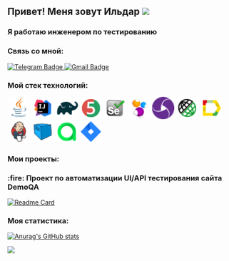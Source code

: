 <h2 align="left">Привет! Меня зовут Ильдар
<img src="https://github.com/blackcater/blackcater/raw/main/images/Hi.gif" height="32"/></h2>
<h3 align="left">Я работаю инженером по тестированию</h3>
<h3 align="left">Связь со мной:</h3>
<a href="https://t.me/ildar_gabitov">
    <img src="https://img.shields.io/badge/Telegram-blue?style=for-the-badge&logo=telegram&logoColor=white" alt="Telegram Badge"/>
  </a>
<a href="mailto:gabitov.tatarin@gmail.com">
    <img src="https://img.shields.io/badge/Gmail-red?style=for-the-badge&logo=gmail&logoColor=white" alt="Gmail Badge"/>
</a>

<h3 align="left">Мой стек технологий:</h3>
<p align="left">
	<a href="https://www.java.com/"><img title="Java" src="icons/Java.png" width="50px"/></a>
   <a href="https://www.jetbrains.com/idea/"><img title="Idea" src="icons/Intelij_IDEA.png" width="50px"/></a>
	<a href="https://gradle.org/"><img title="Gradle" src="icons/Gradle.png" width="50px"/></a>
	<a href="https://junit.org/junit5/"><img title="JUnit5" src="icons/JUnit5.png" width="50px"/></a>
   <a href="https://www.selenium.dev/"><img title="Selenium" src="icons/Selenium.png" width="50px"/></a>
	<a href="https://selenide.org/"><img title="Selenide" src="icons/Selenide.png" width="50px"/></a>
	<a href="https://appium.io/docs/en/2.1/"><img title="Appium" src="icons/appium.png" width="50px"/></a>
	<a href="https://rest-assured.io/"><img title="Rest-Assured" src="icons/Rest-Assured.png" width="50px"/></a>
	<a href="https://github.com/allure-framework"><img title="Allure_Report" src="icons/Allure_Report.png" width="50px"/></a>
	<a href="https://www.jenkins.io/"><img title="Jenkins" src="icons/Jenkins.png" width="50px"/></a>
	<a href="https://aerokube.com/selenoid/"><img title="Selenoid" src="icons/Selenoid.png" width="50px"/></a>
	<a href="https://qameta.io/"><img title="Allure Test Ops" src="icons/AllureTestOps.png" width="50px"/></a>
   <a href="https://www.atlassian.com/ru/software/jira"><img title="Jira" src="icons/Jira.png" width="50px"/></a>
</p>
<h3 align="left">Мои проекты:</h3>
<h3 align="left">:fire: Проект по автоматизации UI/API тестирования сайта DemoQA</h3>

[![Readme Card](https://github-readme-stats.vercel.app/api/pin/?username=kaizerg&repo=final-project-demoqa)](https://github.com/KaiZerg/final-project-demoqa)

  <h3 align="left">Моя статистика:</h3>
  
  [![Anurag's GitHub stats](https://github-readme-stats.vercel.app/api?username=KaiZerg)](https://github.com/KaiZerg/github-readme-stats)
  
  <a href="#"><img src="https://github-profile-summary-cards.vercel.app/api/cards/repos-per-language?username=KaiZerg&theme=nord_bright"/></a>
  
 <!---
  [![codewars](https://www.codewars.com/users/KaiZerg/badges/large)](https://www.codewars.com/users/KaiZerg)
  [![KnlnKS's LeetCode stats](https://leetcode-stats-six.vercel.app/api?username=ildar_gabitov&theme=dark)](https://github.com/KaiZerg/leetcode-stats)


<h2>Примеры работ:</h2>

### Тестирование UI
:link: Тестовый проект: <a target="_blank" href="https://github.com/ElenaSkorobodilova/rosatom-career-tests">rosatom-career-tests</a></br></br>
![This is an image](/icons/Java.png)![This is an image](/icons/Gradle.png)![This is an image](/icons/Intelij_IDEA.png)![This is an image](/icons/Selenide.png)![This is an image](/icons/Selenoid.png)![This is an image](/icons/JUnit5.png)![This is an image](/icons/Jenkins.png)![This is an image](/icons/Allure_Report.png)![This is an image](/icons/AllureTestOps.png)![This is an image](/icons/Telegram.png)![This is an image](/icons/Jira.png)</br></br>
<p align="center">
    <img title="Jenkins" src="https://github.com/NikitaDanshin415/NikitaDanshin415/blob/main/diploma_2/33680cf1661777f81c577c96b7182861.gif" />
</p>
:heavy_check_mark: Реализованы автотесты UI на проверку элементов главной страницы Единого карьерного портала Госкорпорации "Росатом", а также поиск заданной вакансии.</br></br>
:triangular_flag_on_post: Что особенного:

- [x] Page Object
- [x] Параметризованная сборка
- [x] owner.config
- [x] Интеграция с Jira
- [x] Тестпланы авто- и ручного тестирования
- [x] Задачи на дефекты

---

### Тестирование REST API
:link: Тестовый проект: <a target="_blank" href="https://github.com/ElenaSkorobodilova/open-library-api-tests">open-library-api-tests</a></br></br>
![This is an image](/icons/Java.png)![This is an image](/icons/Gradle.png)![This is an image](/icons/Rest-Assured.png)![This is an image](/icons/Intelij_IDEA.png)![This is an image](/icons/JUnit5.png)![This is an image](/icons/Jenkins.png)![This is an image](/icons/Allure_Report.png)![This is an image](/icons/AllureTestOps.png)![This is an image](/icons/Telegram.png)</br></br>
<p align="center">
    <img title="Jenkins" src="https://github.com/NikitaDanshin415/NikitaDanshin415/blob/main/diploma_2/33680cf1661777f81c577c96b7182861.gif" />
</p>
:heavy_check_mark: Реализованы автотесты Rest Api на проверку различных возможностей поиска на сайте https://openlibrary.org/.</br></br>
:triangular_flag_on_post: Что особенного:

- [x] Описание модели получаемых данных с помощью библиотеки Lombok
- [x] Лямбда-подход для описания Allure Step
- [x] Шаблоны форматирования логов запросов

---

### Тестирование мобильного приложения
:link: Тестовый проект: <a target="_blank" href="https://github.com/ElenaSkorobodilova/financisto-mobile-tests">financisto-mobile-tests</a></br></br>
![This is an image](/icons/Java.png)![This is an image](/icons/Gradle.png)![This is an image](/icons/Intelij_IDEA.png)![This is an image](/icons/Selenide.png)![This is an image](/icons/Selenoid.png)![This is an image](/icons/JUnit5.png)![This is an image](/icons/Allure_Report.png)![This is an image](/icons/AllureTestOps.png)![This is an image](/icons/appium.png) ![This is an image](/icons/androidstudio.png)</br></br>
<p align="center">
    <img title="Jenkins" src="https://github.com/NikitaDanshin415/NikitaDanshin415/blob/main/diploma_2/33680cf1661777f81c577c96b7182861.gif" />
</p>
:heavy_check_mark: Реализованы автотесты мобильного приложения financisto на эмуляторе мобильного устройства.</br></br>
:triangular_flag_on_post: Что особенного:

- [x] Первоначальная формулировка шагов тесткейсов в Allure Testops и импорт их в IntelliJ Idea
- [x] Степовой подход для описания Allure Step
- [x] Различные файлы конфигураций для запуска тестов

</br></br>
-->

